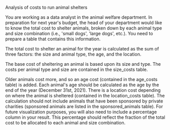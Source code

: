 Analysis of costs to run animal shelters

You are working as a data analyst in the animal welfare department. In preparation for next year's budget, the head of your department would like to know the total cost to shelter animals, broken down by each animal type and size combination (i.e., 'small dogs', 'large dogs', etc.). You need to prepare a table that contains this information.

The total cost to shelter an animal for the year is calculated as the sum of three factors: the size and animal type, the age, and the location.

The base cost of sheltering an animal is based upon its size and type. The costs per animal type and size are contained in the size_costs table. 

Older animals cost more, and so an age cost (contained in the age_costs table) is added. Each animal's age should be calculated as the age by the end of the year (December 31st, 2021).
There is a location cost depending on where the animal is sheltered (contained in the location_costs table).
The calculation should not include animals that have been sponsored by private charities (sponsored animals are listed in the sponsored_animals table).
For future visualization purposes, you will also need to include a percentage column in your result. This percentage should reflect the fraction of the total cost to be allocated to each animal and size combination.
